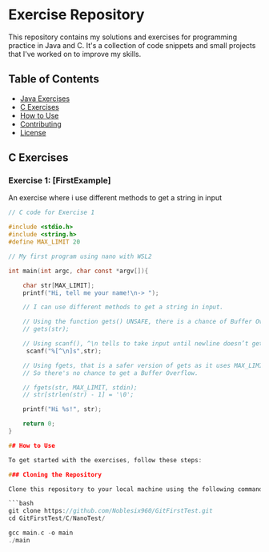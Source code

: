 # Exercise Repository

This repository contains my solutions and exercises for programming practice in Java and C. It's a collection of code snippets and small projects that I've worked on to improve my skills.

## Table of Contents

- [Java Exercises](#java-exercises)
- [C Exercises](#c-exercises)
- [How to Use](#how-to-use)
- [Contributing](#contributing)
- [License](#license)

## C Exercises

### Exercise 1: [FirstExample]

An exercise where i use different methods to get a string in input

```c
// C code for Exercise 1

#include <stdio.h>
#include <string.h>
#define MAX_LIMIT 20

// My first program using nano with WSL2 

int main(int argc, char const *argv[]){

	char str[MAX_LIMIT];
	printf("Hi, tell me your name!\n-> ");

	// I can use different methods to get a string in input.

	// Using the function gets() UNSAFE, there is a chance of Buffer Overflow.
	// gets(str);

	// Using scanf(), ^\n tells to take input until newline doesn’t get encountered. ^(XOR operator)
	 scanf("%[^\n]s",str);

	// Using fgets, that is a safer version of gets as it uses MAX_LIMIT.
	// So there's no chance to get a Buffer Overflow.

	// fgets(str, MAX_LIMIT, stdin);
	// str[strlen(str) - 1] = '\0';

	printf("Hi %s!", str);

	return 0;
}

## How to Use

To get started with the exercises, follow these steps:

### Cloning the Repository

Clone this repository to your local machine using the following command:

```bash
git clone https://github.com/Noblesix960/GitFirstTest.git
cd GitFirstTest/C/NanoTest/

gcc main.c -o main
./main
